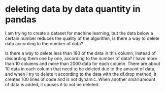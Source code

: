 
# deleting data by data quantity in pandas

I am trying to create a dataset for machine learning, but the data below a certain number reduces the quality of the algorithm, is there a way to delete data according to the number of data?

Is there a way to delete less than 180 of the data in this column, instead of discarding them one by one, according to the number of data? I have more than 10 columns and more than 2000 data for each column. There are about 10 data in each column that need to be deleted due to the amount of data, and when I try to delete it according to the data with the df.drop method, it creates 100 lines of code and is not dynamic. When another small amount of data is added, it causes it to not be deleted.

        